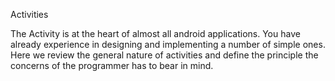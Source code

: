 Activities 

The Activity is at the heart of almost all android applications. You have already experience in designing and implementing a number of simple ones. Here we review the general nature of activities and define the principle the concerns of the programmer has to bear in mind.